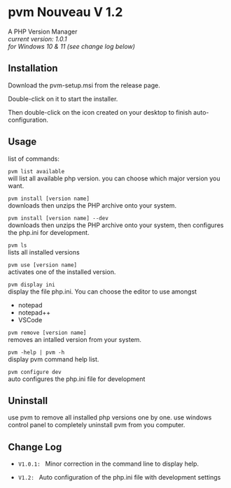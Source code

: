 # __pvm__ Nouveau V 1.2
A PHP Version Manager  
_current version: 1.0.1  
for Windows 10 & 11_
_(see change log below)_

## Installation
Download the pvm-setup.msi from the release page.

Double-click on it to start the installer.

Then double-click on the icon created on your desktop to finish auto-configuration.


## Usage
list of commands:

`pvm list available`  
will list all available php version. you can choose which major version you want.

`pvm install [version name]`  
downloads then unzips the PHP archive onto your system.

`pvm install [version name] --dev`  
downloads then unzips the PHP archive onto your system, then configures the php.ini for development.

`pvm ls`  
lists all installed versions

`pvm use [version name]`  
activates one of the installed version.

`pvm display ini`  
display the file php.ini. You can choose the editor to use amongst 
  - notepad
  - notepad++
  - VSCode

`pvm remove [version name]`  
removes an intalled version from your system.

`pvm -help | pvm -h`  
display pvm command help list.

`pvm configure dev`  
auto configures the php.ini file for development


## Uninstall
use pvm to remove all installed php versions one by one.
use windows control panel to completely uninstall pvm from you computer.


## Change Log

- `V1.0.1: `
Minor correction in the command line to display help.

- `V1.2: `
Auto configuration of the php.ini file with development settings
